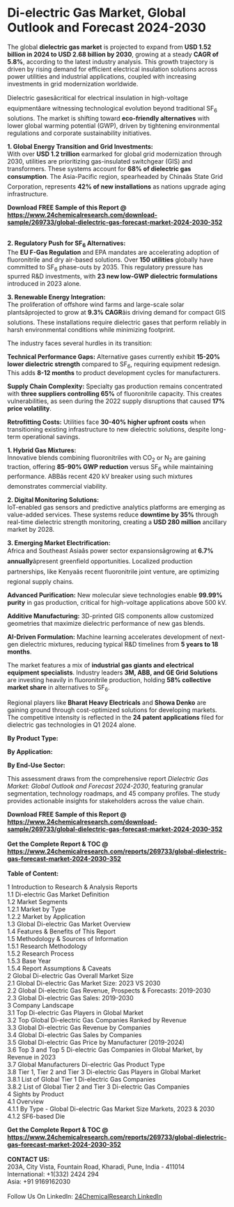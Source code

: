 <h1>Di-electric Gas Market, Global Outlook and Forecast 2024-2030</h1><p>The global <strong>dielectric gas market</strong> is projected to expand from <strong>USD 1.52 billion in 2024 to USD 2.68 billion by 2030</strong>, growing at a steady <strong>CAGR of 5.8%</strong>, according to the latest industry analysis. This growth trajectory is driven by rising demand for efficient electrical insulation solutions across power utilities and industrial applications, coupled with increasing investments in grid modernization worldwide.</p><p>Dielectric gasesâcritical for electrical insulation in high-voltage equipmentâare witnessing technological evolution beyond traditional SF<sub>6</sub> solutions. The market is shifting toward <strong>eco-friendly alternatives</strong> with lower global warming potential (GWP), driven by tightening environmental regulations and corporate sustainability initiatives.</p><p><strong>1. Global Energy Transition and Grid Investments:</strong><br>
With over <strong>USD 1.2 trillion</strong> earmarked for global grid modernization through 2030, utilities are prioritizing gas-insulated switchgear (GIS) and transformers. These systems account for <strong>68% of dielectric gas consumption</strong>. The Asia-Pacific region, spearheaded by Chinaâs State Grid Corporation, represents <strong>42% of new installations</strong> as nations upgrade aging infrastructure.</p><div><b>Download FREE Sample of this Report @ 
            <a href="https://www.24chemicalresearch.com/download-sample/269733/global-dielectric-gas-forecast-market-2024-2030-352">
            https://www.24chemicalresearch.com/download-sample/269733/global-dielectric-gas-forecast-market-2024-2030-352</a></b></div><br><p><strong>2. Regulatory Push for SF<sub>6</sub> Alternatives:</strong><br>
The <strong>EU F-Gas Regulation</strong> and EPA mandates are accelerating adoption of fluoronitrile and dry air-based solutions. Over <strong>150 utilities</strong> globally have committed to SF<sub>6</sub> phase-outs by 2035. This regulatory pressure has spurred R&amp;D investments, with <strong>23 new low-GWP dielectric formulations</strong> introduced in 2023 alone.</p><p><strong>3. Renewable Energy Integration:</strong><br>
The proliferation of offshore wind farms and large-scale solar plantsâprojected to grow at <strong>9.3% CAGR</strong>âis driving demand for compact GIS solutions. These installations require dielectric gases that perform reliably in harsh environmental conditions while minimizing footprint.</p><p>The industry faces several hurdles in its transition:</p><p><strong>Technical Performance Gaps:</strong> Alternative gases currently exhibit <strong>15-20% lower dielectric strength</strong> compared to SF<sub>6</sub>, requiring equipment redesign. This adds <strong>8-12 months</strong> to product development cycles for manufacturers.</p><p><strong>Supply Chain Complexity:</strong> Specialty gas production remains concentrated with <strong>three suppliers controlling 65%</strong> of fluoronitrile capacity. This creates vulnerabilities, as seen during the 2022 supply disruptions that caused <strong>17% price volatility</strong>.</p><p><strong>Retrofitting Costs:</strong> Utilities face <strong>30-40% higher upfront costs</strong> when transitioning existing infrastructure to new dielectric solutions, despite long-term operational savings.</p><p><strong>1. Hybrid Gas Mixtures:</strong><br>
Innovative blends combining fluoronitriles with CO<sub>2</sub> or N<sub>2</sub> are gaining traction, offering <strong>85-90% GWP reduction</strong> versus SF<sub>6</sub> while maintaining performance. ABBâs recent 420 kV breaker using such mixtures demonstrates commercial viability.</p><p><strong>2. Digital Monitoring Solutions:</strong><br>
IoT-enabled gas sensors and predictive analytics platforms are emerging as value-added services. These systems reduce <strong>downtime by 35%</strong> through real-time dielectric strength monitoring, creating a <strong>USD 280 million</strong> ancillary market by 2028.</p><p><strong>3. Emerging Market Electrification:</strong><br>
Africa and Southeast Asiaâs power sector expansionsâgrowing at <strong>6.7% annually</strong>âpresent greenfield opportunities. Localized production partnerships, like Kenyaâs recent fluoronitrile joint venture, are optimizing regional supply chains.</p><p><strong>Advanced Purification:</strong> New molecular sieve technologies enable <strong>99.99% purity</strong> in gas production, critical for high-voltage applications above 500 kV.</p><p><strong>Additive Manufacturing:</strong> 3D-printed GIS components allow customized geometries that maximize dielectric performance of new gas blends.</p><p><strong>AI-Driven Formulation:</strong> Machine learning accelerates development of next-gen dielectric mixtures, reducing typical R&amp;D timelines from <strong>5 years to 18 months</strong>.</p><p>The market features a mix of <strong>industrial gas giants and electrical equipment specialists</strong>. Industry leaders <strong>3M, ABB, and GE Grid Solutions</strong> are investing heavily in fluoronitrile production, holding <strong>58% collective market share</strong> in alternatives to SF<sub>6</sub>.</p><p>Regional players like <strong>Bharat Heavy Electricals</strong> and <strong>Showa Denko</strong> are gaining ground through cost-optimized solutions for developing markets. The competitive intensity is reflected in the <strong>24 patent applications</strong> filed for dielectric gas technologies in Q1 2024 alone.</p><p><strong>By Product Type:</strong></p><p><strong>By Application:</strong></p><p><strong>By End-Use Sector:</strong></p><p>This assessment draws from the comprehensive report <em>Dielectric Gas Market: Global Outlook and Forecast 2024-2030</em>, featuring granular segmentation, technology roadmaps, and 45 company profiles. The study provides actionable insights for stakeholders across the value chain.</p><div><b>Download FREE Sample of this Report @ 
            <a href="https://www.24chemicalresearch.com/download-sample/269733/global-dielectric-gas-forecast-market-2024-2030-352">
            https://www.24chemicalresearch.com/download-sample/269733/global-dielectric-gas-forecast-market-2024-2030-352</a></b></div><br><div><b>Get the Complete Report & TOC @ 
            <a href="https://www.24chemicalresearch.com/reports/269733/global-dielectric-gas-forecast-market-2024-2030-352">
            https://www.24chemicalresearch.com/reports/269733/global-dielectric-gas-forecast-market-2024-2030-352</a></b></div><br>
            <b>Table of Content:</b><p>1 Introduction to Research & Analysis Reports<br />
    1.1 Di-electric Gas Market Definition<br />
    1.2 Market Segments<br />
        1.2.1 Market by Type<br />
        1.2.2 Market by Application<br />
    1.3 Global Di-electric Gas Market Overview<br />
    1.4 Features & Benefits of This Report<br />
    1.5 Methodology & Sources of Information<br />
        1.5.1 Research Methodology<br />
        1.5.2 Research Process<br />
        1.5.3 Base Year<br />
        1.5.4 Report Assumptions & Caveats<br />
2 Global Di-electric Gas Overall Market Size<br />
    2.1 Global Di-electric Gas Market Size: 2023 VS 2030<br />
    2.2 Global Di-electric Gas Revenue, Prospects & Forecasts: 2019-2030<br />
    2.3 Global Di-electric Gas Sales: 2019-2030<br />
3 Company Landscape<br />
    3.1 Top Di-electric Gas Players in Global Market<br />
    3.2 Top Global Di-electric Gas Companies Ranked by Revenue<br />
    3.3 Global Di-electric Gas Revenue by Companies<br />
    3.4 Global Di-electric Gas Sales by Companies<br />
    3.5 Global Di-electric Gas Price by Manufacturer (2019-2024)<br />
    3.6 Top 3 and Top 5 Di-electric Gas Companies in Global Market, by Revenue in 2023<br />
    3.7 Global Manufacturers Di-electric Gas Product Type<br />
    3.8 Tier 1, Tier 2 and Tier 3 Di-electric Gas Players in Global Market<br />
        3.8.1 List of Global Tier 1 Di-electric Gas Companies<br />
        3.8.2 List of Global Tier 2 and Tier 3 Di-electric Gas Companies<br />
4 Sights by Product<br />
    4.1 Overview<br />
        4.1.1 By Type - Global Di-electric Gas Market Size Markets, 2023 & 2030<br />
        4.1.2 SF6-based Die</p><div><b>Get the Complete Report & TOC @ 
            <a href="https://www.24chemicalresearch.com/reports/269733/global-dielectric-gas-forecast-market-2024-2030-352">
            https://www.24chemicalresearch.com/reports/269733/global-dielectric-gas-forecast-market-2024-2030-352</a></b></div><br><b>CONTACT US:</b><br>
            203A, City Vista, Fountain Road, Kharadi, Pune, India - 411014<br>
            International: +1(332) 2424 294<br>
            Asia: +91 9169162030 <br><br>
            Follow Us On LinkedIn: <a href="https://www.linkedin.com/company/24chemicalresearch/">24ChemicalResearch LinkedIn</a>